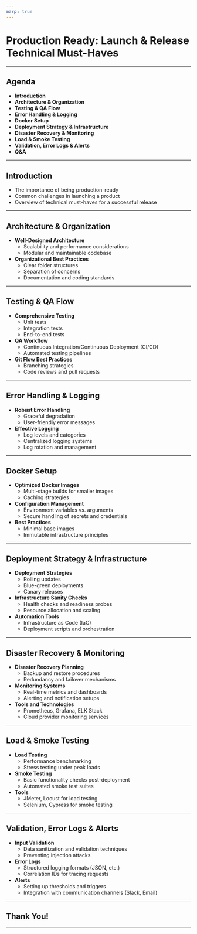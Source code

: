 ```yaml
---
marp: true
---
```


# Production Ready: Launch & Release Technical Must-Haves

---

## Agenda

- **Introduction**
- **Architecture & Organization**
- **Testing & QA Flow**
- **Error Handling & Logging**
- **Docker Setup**
- **Deployment Strategy & Infrastructure**
- **Disaster Recovery & Monitoring**
- **Load & Smoke Testing**
- **Validation, Error Logs & Alerts**
- **Q&A**

---

## Introduction

- The importance of being production-ready
- Common challenges in launching a product
- Overview of technical must-haves for a successful release

---

## Architecture & Organization

- **Well-Designed Architecture**
  - Scalability and performance considerations
  - Modular and maintainable codebase
- **Organizational Best Practices**
  - Clear folder structures
  - Separation of concerns
  - Documentation and coding standards

---

## Testing & QA Flow

- **Comprehensive Testing**
  - Unit tests
  - Integration tests
  - End-to-end tests
- **QA Workflow**
  - Continuous Integration/Continuous Deployment (CI/CD)
  - Automated testing pipelines
- **Git Flow Best Practices**
  - Branching strategies
  - Code reviews and pull requests

---

## Error Handling & Logging

- **Robust Error Handling**
  - Graceful degradation
  - User-friendly error messages
- **Effective Logging**
  - Log levels and categories
  - Centralized logging systems
  - Log rotation and management

---

## Docker Setup

- **Optimized Docker Images**
  - Multi-stage builds for smaller images
  - Caching strategies
- **Configuration Management**
  - Environment variables vs. arguments
  - Secure handling of secrets and credentials
- **Best Practices**
  - Minimal base images
  - Immutable infrastructure principles

---

## Deployment Strategy & Infrastructure

- **Deployment Strategies**
  - Rolling updates
  - Blue-green deployments
  - Canary releases
- **Infrastructure Sanity Checks**
  - Health checks and readiness probes
  - Resource allocation and scaling
- **Automation Tools**
  - Infrastructure as Code (IaC)
  - Deployment scripts and orchestration

---

## Disaster Recovery & Monitoring

- **Disaster Recovery Planning**
  - Backup and restore procedures
  - Redundancy and failover mechanisms
- **Monitoring Systems**
  - Real-time metrics and dashboards
  - Alerting and notification setups
- **Tools and Technologies**
  - Prometheus, Grafana, ELK Stack
  - Cloud provider monitoring services

---

## Load & Smoke Testing

- **Load Testing**
  - Performance benchmarking
  - Stress testing under peak loads
- **Smoke Testing**
  - Basic functionality checks post-deployment
  - Automated smoke test suites
- **Tools**
  - JMeter, Locust for load testing
  - Selenium, Cypress for smoke testing

---

## Validation, Error Logs & Alerts

- **Input Validation**
  - Data sanitization and validation techniques
  - Preventing injection attacks
- **Error Logs**
  - Structured logging formats (JSON, etc.)
  - Correlation IDs for tracing requests
- **Alerts**
  - Setting up thresholds and triggers
  - Integration with communication channels (Slack, Email)

---

## Thank You!


---
